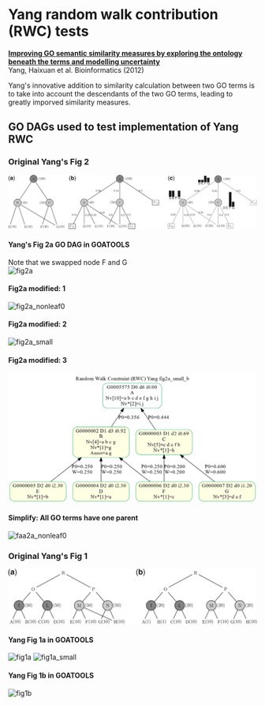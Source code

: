 # Yang random walk contribution (RWC) tests
[**Improving GO semantic similarity measures by exploring the ontology beneath the terms and modelling uncertainty**](https://pubmed.ncbi.nlm.nih.gov/22522134)    
Yang, Haixuan et al. Bioinformatics (2012)    

Yang's innovative addition to similarity calculation between two GO terms is to
take into account the descendants of the two GO terms,
leading to greatly imporved similarity measures.


## GO DAGs used to test implementation of Yang RWC

### Original Yang's Fig 2
![Yang Fig2](bioinf_yang_fig2.png)

#### Yang's Fig 2a GO DAG in GOATOOLS
Note that we swapped node F and G    
![fig2a](yang_fig2a.png)

#### Fig2a modified: 1
![fig2a_nonleaf0](yang_fig2a_nonleaf0.png)

#### Fig2a modified: 2
![fig2a_small](yang_fig2a_small.png)

#### Fig2a modified: 3
![fig2a_small_b](yang_fig2a_small_b.png)

#### Simplify: All GO terms have one parent
![faa2a_nonleaf0](yang_faa2a_nonleaf0.png)


### Original Yang's Fig 1
![Yang Fig 1](bioinf_yang_fig1.png)

#### Yang Fig 1a in GOATOOLS
![fig1a](yang_fig1a.png)
![fig1a_small](yang_fig1a_small.png)

#### Yang Fig 1b in GOATOOLS
![fig1b](yang_fig1b.png)
